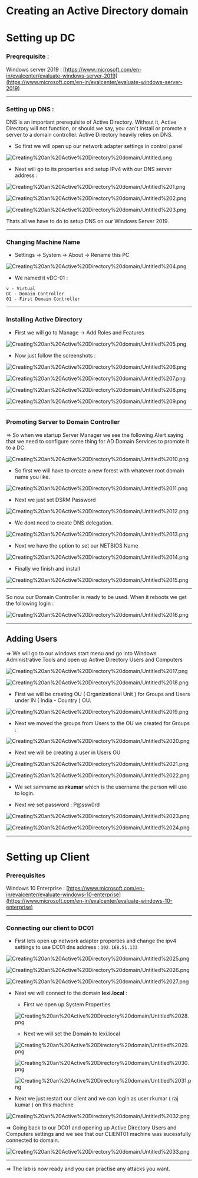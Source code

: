 # Creating an Active Directory domain

# Setting up DC

### Preqrequisite :

Windows server 2019 : [https://www.microsoft.com/en-in/evalcenter/evaluate-windows-server-2019](https://www.microsoft.com/en-in/evalcenter/evaluate-windows-server-2019)

---

### Setting up DNS :

DNS is an important prerequisite of Active Directory. Without it, Active Directory will not function, or should we say, you can't install or promote a server to a domain controller. Active Directory heavily relies on DNS.

- So first we will open up our network adapter settings in control panel

![Creating%20an%20Active%20Directory%20domain/Untitled.png](Creating%20an%20Active%20Directory%20domain/Untitled.png)

- Next will go to its properties and setup IPv4 with our DNS server address :

![Creating%20an%20Active%20Directory%20domain/Untitled%201.png](Creating%20an%20Active%20Directory%20domain/Untitled%201.png)

![Creating%20an%20Active%20Directory%20domain/Untitled%202.png](Creating%20an%20Active%20Directory%20domain/Untitled%202.png)

![Creating%20an%20Active%20Directory%20domain/Untitled%203.png](Creating%20an%20Active%20Directory%20domain/Untitled%203.png)

Thats all we have to do to setup DNS on our Windows Server 2019.

---

### Changing Machine Name

- Settings → System → About → Rename this PC

![Creating%20an%20Active%20Directory%20domain/Untitled%204.png](Creating%20an%20Active%20Directory%20domain/Untitled%204.png)

- We named it vDC-01 :

```
v - Virtual
DC - Domain Controller
01 - First Domain Controller
```

---

### Installing Active Directory

- First we will go to Manage → Add Roles and Features

![Creating%20an%20Active%20Directory%20domain/Untitled%205.png](Creating%20an%20Active%20Directory%20domain/Untitled%205.png)

- Now just follow the screenshots :

![Creating%20an%20Active%20Directory%20domain/Untitled%206.png](Creating%20an%20Active%20Directory%20domain/Untitled%206.png)

![Creating%20an%20Active%20Directory%20domain/Untitled%207.png](Creating%20an%20Active%20Directory%20domain/Untitled%207.png)

![Creating%20an%20Active%20Directory%20domain/Untitled%208.png](Creating%20an%20Active%20Directory%20domain/Untitled%208.png)

![Creating%20an%20Active%20Directory%20domain/Untitled%209.png](Creating%20an%20Active%20Directory%20domain/Untitled%209.png)

---

### Promoting Server to Domain Controller

⇒ So when we startup Server Manager we see the following Alert saying that we need to configure some thing for AD Domain Services to promote it to a DC.

![Creating%20an%20Active%20Directory%20domain/Untitled%2010.png](Creating%20an%20Active%20Directory%20domain/Untitled%2010.png)

- So first we will have to create a new forest with whatever root domain name you like.

![Creating%20an%20Active%20Directory%20domain/Untitled%2011.png](Creating%20an%20Active%20Directory%20domain/Untitled%2011.png)

- Next we just set DSRM Password

![Creating%20an%20Active%20Directory%20domain/Untitled%2012.png](Creating%20an%20Active%20Directory%20domain/Untitled%2012.png)

- We dont need to create DNS delegation.

![Creating%20an%20Active%20Directory%20domain/Untitled%2013.png](Creating%20an%20Active%20Directory%20domain/Untitled%2013.png)

- Next we have the option to set our NETBIOS Name

![Creating%20an%20Active%20Directory%20domain/Untitled%2014.png](Creating%20an%20Active%20Directory%20domain/Untitled%2014.png)

- Finally we finish and install

![Creating%20an%20Active%20Directory%20domain/Untitled%2015.png](Creating%20an%20Active%20Directory%20domain/Untitled%2015.png)

---

So now our Domain Controller is ready to be used. When it reboots we get the following login :

![Creating%20an%20Active%20Directory%20domain/Untitled%2016.png](Creating%20an%20Active%20Directory%20domain/Untitled%2016.png)

---

## Adding Users

⇒ We will go to our windows start menu and go into Windows Administrative Tools and open up Active Directory Users and Computers

![Creating%20an%20Active%20Directory%20domain/Untitled%2017.png](Creating%20an%20Active%20Directory%20domain/Untitled%2017.png)

![Creating%20an%20Active%20Directory%20domain/Untitled%2018.png](Creating%20an%20Active%20Directory%20domain/Untitled%2018.png)

- First we will be creating OU ( Organizational Unit ) for Groups and Users under IN ( India - Country ) OU.

![Creating%20an%20Active%20Directory%20domain/Untitled%2019.png](Creating%20an%20Active%20Directory%20domain/Untitled%2019.png)

- Next we moved the groups from Users to the OU we created for Groups :

![Creating%20an%20Active%20Directory%20domain/Untitled%2020.png](Creating%20an%20Active%20Directory%20domain/Untitled%2020.png)

- Next we will be creating a user in Users OU

![Creating%20an%20Active%20Directory%20domain/Untitled%2021.png](Creating%20an%20Active%20Directory%20domain/Untitled%2021.png)

![Creating%20an%20Active%20Directory%20domain/Untitled%2022.png](Creating%20an%20Active%20Directory%20domain/Untitled%2022.png)

- We set samname as **rkumar** which is the username the person will use to login.

- Next we set password : P@ssw0rd

![Creating%20an%20Active%20Directory%20domain/Untitled%2023.png](Creating%20an%20Active%20Directory%20domain/Untitled%2023.png)

![Creating%20an%20Active%20Directory%20domain/Untitled%2024.png](Creating%20an%20Active%20Directory%20domain/Untitled%2024.png)

---

# Setting up Client

### Prerequisites

Windows 10 Enterprise : [https://www.microsoft.com/en-in/evalcenter/evaluate-windows-10-enterprise](https://www.microsoft.com/en-in/evalcenter/evaluate-windows-10-enterprise)

---

### Connecting our client to DC01

- First lets open up network adapter properties and change the ipv4 settings to use DC01 dns address : `192.168.51.133`

![Creating%20an%20Active%20Directory%20domain/Untitled%2025.png](Creating%20an%20Active%20Directory%20domain/Untitled%2025.png)

![Creating%20an%20Active%20Directory%20domain/Untitled%2026.png](Creating%20an%20Active%20Directory%20domain/Untitled%2026.png)

![Creating%20an%20Active%20Directory%20domain/Untitled%2027.png](Creating%20an%20Active%20Directory%20domain/Untitled%2027.png)

- Next we will connect to the domain **lexi.local** :
    - First we open up System Properties

    ![Creating%20an%20Active%20Directory%20domain/Untitled%2028.png](Creating%20an%20Active%20Directory%20domain/Untitled%2028.png)

    - Next we will set the Domain to lexi.local

    ![Creating%20an%20Active%20Directory%20domain/Untitled%2029.png](Creating%20an%20Active%20Directory%20domain/Untitled%2029.png)

    ![Creating%20an%20Active%20Directory%20domain/Untitled%2030.png](Creating%20an%20Active%20Directory%20domain/Untitled%2030.png)

    ![Creating%20an%20Active%20Directory%20domain/Untitled%2031.png](Creating%20an%20Active%20Directory%20domain/Untitled%2031.png)

- Next we just restart our client and we can login as user rkumar ( raj kumar ) on this machine

![Creating%20an%20Active%20Directory%20domain/Untitled%2032.png](Creating%20an%20Active%20Directory%20domain/Untitled%2032.png)

⇒ Going back to our DC01 and opening up Active Directory Users and Computers settings and we see that our CLIENT01 machine was sucessfully connected to domain.

![Creating%20an%20Active%20Directory%20domain/Untitled%2033.png](Creating%20an%20Active%20Directory%20domain/Untitled%2033.png)

---

⇒ The lab is now ready and you can practise any attacks you want.